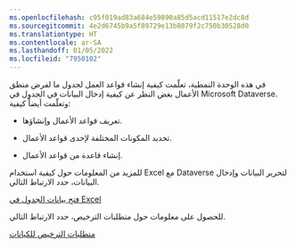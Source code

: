 ```yaml
---
ms.openlocfilehash: c95f019ad83a684e59890a85d5acd11517e2dc8d
ms.sourcegitcommit: 4e2d6745b9a5f89729e13b8879f2c750b30528d0
ms.translationtype: HT
ms.contentlocale: ar-SA
ms.lasthandoff: 01/05/2022
ms.locfileid: "7950102"
---
```

في هذه الوحدة النمطية، تعلّمت كيفية إنشاء قواعد العمل لجدول ما لفرض منطق الأعمال بغض النظر عن كيفية إدخال البيانات في الجدول في Microsoft Dataverse. وتعلّمت أيضاً كيفية:

- تعريف قواعد الأعمال وإنشاؤها.

- تحديد المكونات المختلفة لإحدى قواعد الأعمال.

- إنشاء قاعدة من قواعد الأعمال.

للمزيد من المعلومات حول كيفية استخدام Excel مع Dataverse لتحرير البيانات وإدخال البيانات، حدد الارتباط التالي.

[فتح بيانات الجدول في Excel](/powerapps/maker/common-data-service/data-platform-excel-addin/?azure-portal=true)

للحصول على معلومات حول متطلبات الترخيص، حدد الارتباط التالي.

[متطلبات الترخيص للكيانات](/powerapps/maker/common-data-service/data-platform-entity-licenses/?azure-portal=true)
